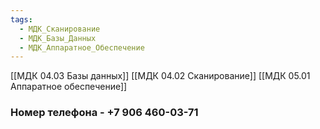 ```yaml
---
tags:
  - МДК_Сканирование
  - МДК_Базы_Данных
  - МДК_Аппаратное_Обеспечение
---
```


[[МДК 04.03 Базы данных]]
[[МДК 04.02 Сканирование]]
[[МДК 05.01 Аппаратное обеспечение]]
### Номер телефона - +7 906 460-03-71